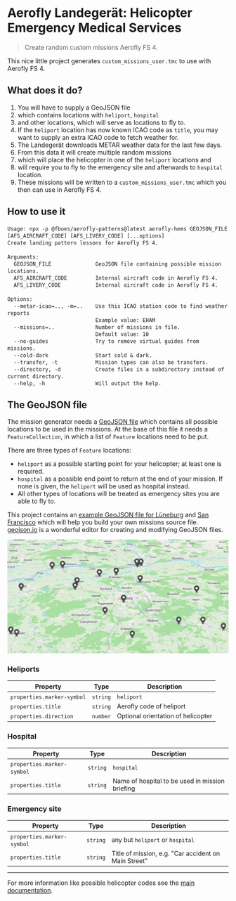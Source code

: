 # Aerofly Landegerät: Helicopter Emergency Medical Services

> Create random custom missions Aerofly FS 4.

This nice little project generates `custom_missions_user.tmc` to use with Aerofly FS 4.

## What does it do?

1. You will have to supply a GeoJSON file
2. which contains locations with `heliport`, `hospital`
3. and other locations, which will serve as locations to fly to.
4. If the `heliport` location has now known ICAO code as `title`, you may want to supply an extra ICAO code to fetch weather for.
5. The Landegerät downloads METAR weather data for the last few days.
6. From this data it will create multiple random missions
7. which will place the helicopter in one of the `heliport` locations and
8. will require you to fly to the emergency site and afterwards to `hospital` location.
9. These missions will be written to a `custom_missions_user.tmc` which you then can use in Aerofly FS 4.

## How to use it

```
Usage: npx -p @fboes/aerofly-patterns@latest aerofly-hems GEOJSON_FILE [AFS_AIRCRAFT_CODE] [AFS_LIVERY_CODE] [...options]
Create landing pattern lessons for Aerofly FS 4.

Arguments:
  GEOJSON_FILE              GeoJSON file containing possible mission locations.
  AFS_AIRCRAFT_CODE         Internal aircraft code in Aerofly FS 4.
  AFS_LIVERY_CODE           Internal aircraft code in Aerofly FS 4.

Options:
  --metar-icao=.., -m=..    Use this ICAO station code to find weather reports
                            Example value: EHAM
  --missions=..             Number of missions in file.
                            Default value: 10
  --no-guides               Try to remove virtual guides from missions.
  --cold-dark               Start cold & dark.
  --transfer, -t            Mission types can also be transfers.
  --directory, -d           Create files in a subdirectory instead of current directory.
  --help, -h                Will output the help.
```

## The GeoJSON file

The mission generator needs a [GeoJSON file](https://geojson.org/) which contains all possible locations to be used in the missions. At the base of this file it needs a `FeatureCollection`, in which a list of `Feature` locations need to be put.

There are three types of `Feature` locations:

- `heliport` as a possible starting point for your helicopter; at least one is required.
- `hospital` as a possible end point to return at the end of your mission. If none is given, the `heliport` will be used as hospital instead.
- All other types of locations will be treated as emergency sites you are able to fly to.

This project contains an [example GeoJSON file for Lüneburg](../dist/data/hems/lueneburg.geojson) and [San Francisco](../dist/data/hems/san_francisco.geojson) which will help you build your own missions source file. [geojson.io](https://geojson.io/) is a wonderful editor for creating and modifying GeoJSON files.

![geojson.io example](./geojson-io.png)

### Heliports

| Property                   | Type     | Description                        |
| -------------------------- | -------- | ---------------------------------- |
| `properties.marker-symbol` | `string` | `heliport`                         |
| `properties.title`         | `string` | Aerofly code of heliport           |
| `properties.direction`     | `number` | Optional orientation of helicopter |

### Hospital

| Property                   | Type     | Description                                     |
| -------------------------- | -------- | ----------------------------------------------- |
| `properties.marker-symbol` | `string` | `hospital`                                      |
| `properties.title`         | `string` | Name of hospital to be used in mission briefing |

### Emergency site

| Property                   | Type     | Description                                          |
| -------------------------- | -------- | ---------------------------------------------------- |
| `properties.marker-symbol` | `string` | any but `heliport` or `hospital`                     |
| `properties.title`         | `string` | Title of mission, e.g. "Car accident on Main Street" |

---

For more information like possible helicopter codes see the [main documentation](../README.md).
